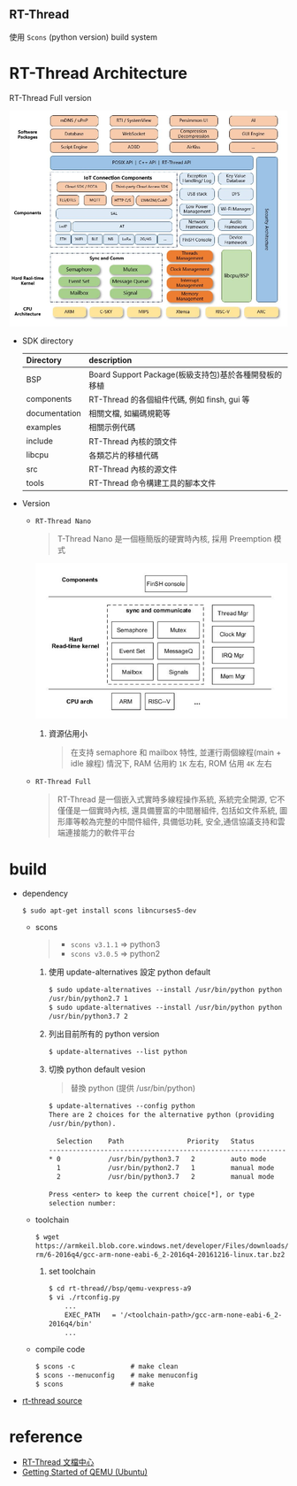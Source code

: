 RT-Thread
---

使用 `Scons` (python version) build system


# RT-Thread Architecture

RT-Thread Full version

![rtt_arch](rt-thread_architecture.jpg)

+ SDK directory

    | Directory     | description                            |
    |---------------|----------------------------------------|
    | BSP           | Board Support Package(板級支持包)基於各種開發板的移植 |
    | components    | RT-Thread 的各個組件代碼, 例如 finsh, gui 等        |
    | documentation | 相關文檔, 如編碼規範等                              |
    | examples      | 相關示例代碼                                        |
    | include       | RT-Thread 內核的頭文件                              |
    | libcpu        | 各類芯片的移植代碼                                 |
    | src           | RT-Thread 內核的源文件                             |
    | tools         | RT-Thread 命令構建工具的腳本文件                     |

+ Version

    - `RT-Thread Nano`
        > T-Thread Nano 是一個極簡版的硬實時內核, 採用 Preemption 模式

        ![rt-thread_nano_arch](../../flow/rt-thread_nano_arch.jpg)

        1. 資源佔用小
            > 在支持 semaphore 和 mailbox 特性, 並運行兩個線程(main + idle 線程) 情況下, RAM 佔用約 `1K` 左右, ROM 佔用 `4K` 左右

    - `RT-Thread Full`
        > RT-Thread 是一個嵌入式實時多線程操作系統, 系統完全開源, 它不僅僅是一個實時內核,
        還具備豐富的中間層組件, 包括如文件系統, 圖形庫等較為完整的中間件組件, 具備低功耗, 安全,通信協議支持和雲端連接能力的軟件平台


# build

+ dependency

    ```
    $ sudo apt-get install scons libncurses5-dev
    ```
    - scons
        > + `scons v3.1.1` => python3
        > + `scons v3.0.5` => python2


        1. 使用 update-alternatives 設定 python default

            ```
            $ sudo update-alternatives --install /usr/bin/python python /usr/bin/python2.7 1
            $ sudo update-alternatives --install /usr/bin/python python /usr/bin/python3.7 2
            ```
        1. 列出目前所有的 python version

            ```
            $ update-alternatives --list python
            ```

        1. 切換 python default vesion
            > 替換 python (提供 /usr/bin/python)

            ```
            $ update-alternatives --config python
            There are 2 choices for the alternative python (providing /usr/bin/python).

              Selection    Path                Priority   Status
            ------------------------------------------------------------
            * 0            /usr/bin/python3.7   2         auto mode
              1            /usr/bin/python2.7   1         manual mode
              2            /usr/bin/python3.7   2         manual mode

            Press <enter> to keep the current choice[*], or type selection number:
            ```


    - toolchain

        ```
        $ wget https://armkeil.blob.core.windows.net/developer/Files/downloads/gnu-rm/6-2016q4/gcc-arm-none-eabi-6_2-2016q4-20161216-linux.tar.bz2
        ```

        1. set toolchain

            ```
            $ cd rt-thread//bsp/qemu-vexpress-a9
            $ vi ./rtconfig.py
                ...
                EXEC_PATH   = '/<toolchain-path>/gcc-arm-none-eabi-6_2-2016q4/bin'
                ...
            ```

    - compile code

        ```
        $ scons -c              # make clean
        $ scons --menuconfig    # make menuconfig
        $ scons                 # make
        ```


+ [rt-thread source](https://github.com/RT-Thread/rt-thread)

# reference

+ [RT-Thread 文檔中心](https://www.rt-thread.org/document/site/)
+ [Getting Started of QEMU (Ubuntu)](https://github.com/RT-Thread/rtthread-manual-doc/blob/master/documentation/quick_start_qemu/quick_start_qemu_linux.md)

